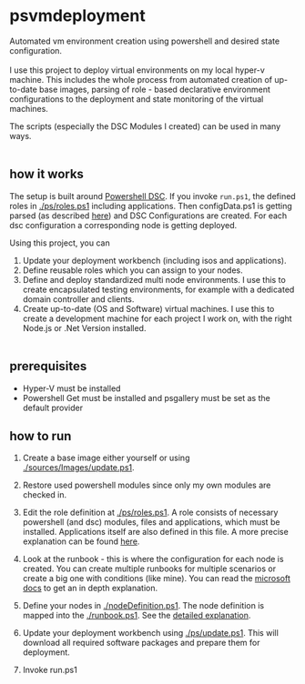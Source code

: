 # psvmdeployment

Automated vm environment creation using powershell and desired state configuration.
<br><br>
I use this project to deploy virtual environments on my local hyper-v machine. This includes the whole process from automated creation of up-to-date base images, parsing of role - based declarative environment configurations to the deployment and state monitoring of the virtual machines.

The scripts (especially the DSC Modules I created) can be used in many ways.
<br><br>

## how it works

The setup is built around [Powershell DSC](https://docs.microsoft.com/de-de/powershell/scripting/dsc/overview/overview?view=powershell-7). If you invoke ``run.ps1``, the defined roles in [./ps/roles.ps1](./ps/roles.ps1) including applications. Then configData.ps1 is getting parsed (as described [here](https://docs.microsoft.com/de-de/powershell/scripting/dsc/configurations/configdata?view=powershell-7)) and DSC Configurations are created. For each dsc configuration a corresponding node is getting deployed.<br>

Using this project, you can

1. Update your deployment workbench (including isos and applications).
2. Define reusable roles which you can assign to your nodes.
2. Define and deploy standardized multi node environments. I use this to create encapsulated testing environments, for example with a dedicated domain controller and clients.
3. Create up-to-date (OS and Software) virtual machines. I use this to create a development machine for each project I work on, with the right Node.js or .Net Version installed.
<br><br>

## prerequisites

* Hyper-V must be installed
* Powershell Get must be installed and psgallery must be set as the default provider

## how to run

1. Create a base image either yourself or using [./sources/Images/update.ps1](./sources/Images/update.ps1).

2. Restore used powershell modules since only my own modules are checked in.

3. Edit the role definition at [./ps/roles.ps1](./ps/roles.ps1). A role consists of necessary powershell (and dsc) modules, files and applications, which must be installed. Applications itself are also defined in this file. A more precise explanation can be found [here]().

4. Look at the runbook - this is where the configuration for each node is created. You can create multiple runbooks for multiple scenarios or create a big one with conditions (like mine). You can read the [microsoft docs](https://docs.microsoft.com/de-de/powershell/scripting/dsc/configurations/write-compile-apply-configuration?view=powershell-7) to get an in depth explanation.

5. Define your nodes in [./nodeDefinition.ps1](./nodeDefinition.ps1). The node definition is mapped into the [./runbook.ps1](./runbook.ps1). See the [detailed explanation](https://docs.microsoft.com/de-de/powershell/scripting/dsc/configurations/separatingenvdata?view=powershell-7).

6. Update your deployment workbench using [./ps/update.ps1](./ps/update.ps1). This will download all required software packages and prepare them for deployment.

7. Invoke run.ps1
